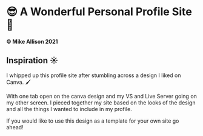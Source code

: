 # 😎 A Wonderful Personal Profile Site 🤘
**&copy;  Mike Allison 2021**


## Inspiration ☀️
I whipped up this profile site after stumbling across a design I liked on Canva. 🖌️

With one tab open on the canva design and my VS and Live Server going on my other screen. I pieced together my site based on the looks of the design and all the things I wanted to include in my profile.

If you would like to use this design as a template for your own site go ahead!